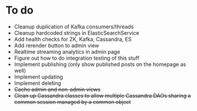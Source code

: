 To do
=====

* Cleanup duplication of Kafka consumers/threads
* Cleanup hardcoded strings in ElasticSearchService
* Add health checks for ZK, Kafka, Cassandra, ES
* Add rerender button to admin view
* Realtime streaming analytics in admin page
* Figure out how to do integration testing of this stuff
* Implement publishing (only show published posts on the homepage as well)
* Implement updating
* Implement deleting
* ~~Cache admin and non-admin views~~
* ~~Clean up Cassandra classes to allow multiple Cassandra DAOs sharing a common session managed by a common object~~
